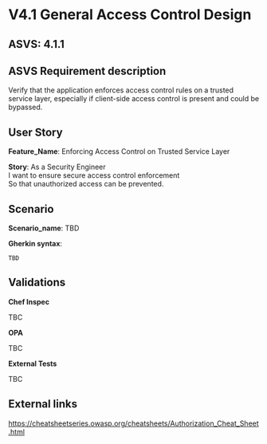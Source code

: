 # V4.1 General Access Control Design

## ASVS: 4.1.1

## ASVS Requirement description

Verify that the application enforces access control rules on a
trusted service layer, especially if client-side access control
is present and could be bypassed.

## User Story

**Feature_Name**:  Enforcing Access Control on Trusted Service Layer

**Story**:
As a Security Engineer\
I want to ensure secure access control enforcement\
So that unauthorized access can be prevented.

## Scenario

**Scenario_name**: TBD

**Gherkin syntax**:

```gherkin
TBD
```

## Validations

**Chef Inspec**

TBC

**OPA**

TBC

**External Tests**

TBC

## External links

<https://cheatsheetseries.owasp.org/cheatsheets/Authorization_Cheat_Sheet.html>

